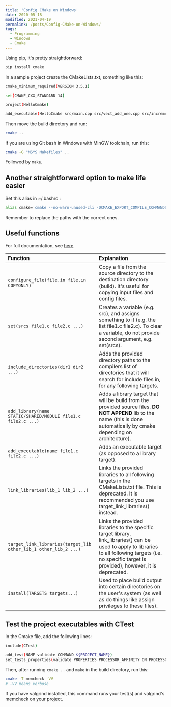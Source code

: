 ```yaml
---
title: 'Config CMake on Windows'
date: 2020-05-18
modified: 2021-04-19
permalink: /posts/Config-CMake-on-Windows/
tags:
  - Programming
  - Windows
  - Cmake
---
```


Using pip, it's pretty straightforward:

```bash
pip install cmake
```

In a sample project create the CMakeLists.txt, something like this:

```bash
cmake_minimum_required(VERSION 3.5.1)

set(CMAKE_CXX_STANDARD 14)

project(HelloCmake)

add_executable(HelloCmake src/main.cpp src/vect_add_one.cpp src/increment_and_sum.cpp)
```

Then move the build directory and run:

```bash
cmake ..
```

If you are using Git bash in Windows with MinGW toolchain, run this:

```bash
cmake -G "MSYS Makefiles" ..
```

Followed by `make`.

## Another straightforward option to make life easier

Set this alias in ~/.bashrc :

```bash
alias cmake='cmake --no-warn-unused-cli -DCMAKE_EXPORT_COMPILE_COMMANDS:BOOL=TRUE -DCMAKE_BUILD_TYPE:STRING=Debug "-DCMAKE_C_COMPILER:FILEPATH=C:\Program Files\mingw-w64\x86_64-8.1.0-posix-seh-rt_v6-rev0\mingw64\bin\gcc.exe" "-DCMAKE_CXX_COMPILER:FILEPATH=C:\Program Files\mingw-w64\x86_64-8.1.0-posix-seh-rt_v6-rev0\mingw64\bin\g++.exe" -G "Unix Makefiles"'
```

Remember to replace the paths with the correct ones.

## Useful functions

For full documentation, see [here](https://cmake.org/documentation/).

| Function | Explanation |
| :--- | :--- |
| `configure_file(file.in file.in COPYONLY)` | Copy a file from the source directory to the destination directory (build). It's useful for copying input files and config files. |
| `set(srcs file1.c file2.c ...)` | Creates a variable (e.g. src), and assigns something to it (e.g. the list file1.c file2.c). To clear a variable, do not provide second argument, e.g. set(srcs). |
| `include_directories(dir1 dir2 ...)` | Adds the provided directory paths to the compilers list of directories that it will search for include files in, for any following targets. |
| `add_library(name STATIC/SHARED/MODULE file1.c file2.c ...)` | Adds a library target that will be build from the provided source files. __DO NOT APPEND__ lib to the name (this is done automatically by cmake depending on architecture). |
| `add_executable(name file1.c file2.c ...)` | Adds an executable target (as opposed to a library target). |
| `link_libraries(lib_1 lib_2 ...)` | Links the provided libraries to all following targets in the CMakeLists.txt file. This is deprecated. It is recommended you use target_link_libraries() instead. |
| `target_link_libraries(target_lib other_lib_1 other_lib_2 ...)` | Links the provided libraries to the specific target library. link_libraries() can be used to apply to libraries to all following targets (i.e. no specific target is provided), however, it is deprecated. |
| `install(TARGETS targets...)` | Used to place build output into certain directories on the user's system (as well as do things like assign privileges to these files). |

## Test the project executables with CTest

In the Cmake file, add the following lines:

```bash
include(CTest)

add_test(NAME validate COMMAND ${PROJECT_NAME})
set_tests_properties(validate PROPERTIES PROCESSOR_AFFINITY ON PROCESSORS 4)
```

Then, after running `cmake ..` and `make` in the build directory, run this:

```bash
cmake -T memcheck -VV
# -VV means verbose
```

If you have valgrind installed, this command runs your test(s) and valgrind's memcheck on your project.
